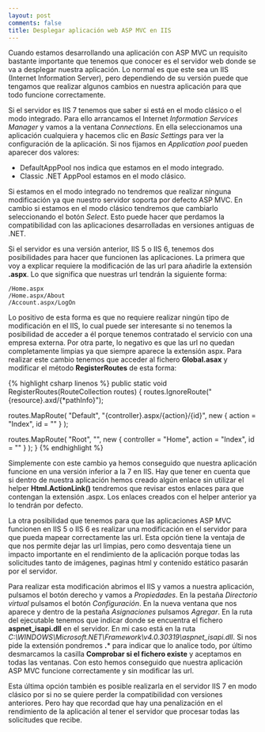 ```yaml
---
layout: post
comments: false
title: Desplegar aplicación web ASP MVC en IIS
---
```


Cuando estamos desarrollando una aplicación con ASP MVC un requisito bastante importante que tenemos que conocer es el servidor web donde se va a desplegar nuestra aplicación. Lo normal es que este sea un IIS (Internet Information Server), pero dependiendo de su versión puede que tengamos que realizar algunos cambios en nuestra aplicación para que todo funcione correctamente.

Si el servidor es IIS 7 tenemos que saber si está en el modo clásico o el modo integrado. Para ello arrancamos el Internet *Information Services Manager* y vamos a la ventana *Connections*. En ella seleccionamos una aplicación cualquiera y hacemos clic en *Basic Settings* para ver la configuración de la aplicación. Si nos fijamos en *Application pool* pueden aparecer dos valores:

* DefaultAppPool nos indica que estamos en el modo integrado.
* Classic .NET AppPool estamos en el modo clásico.

Si estamos en el modo integrado no tendremos que realizar ninguna modificación ya que nuestro servidor soporta por defecto ASP MVC. En cambio si estamos en el modo clásico tendremos que cambiarlo seleccionando el botón *Select*. Esto puede hacer que perdamos la compatibilidad con las aplicaciones desarrolladas en versiones antiguas de .NET.

<!--more-->

Si el servidor es una versión anterior, IIS 5 o IIS 6, tenemos dos posibilidades para hacer que funcionen las aplicaciones. La primera que voy a explicar requiere la modificación de las url para añadirle la extensión **.aspx**. Lo que significa que nuestras url tendrán la siguiente forma:

    /Home.aspx
    /Home.aspx/About
    /Account.aspx/LogOn

Lo positivo de esta forma es que no requiere realizar ningún tipo de modificación en el IIS, lo cual puede ser interesante si no tenemos la posibilidad de acceder a él porque tenemos contratado el servicio con una empresa externa. Por otra parte, lo negativo es que las url no quedan completamente limpias ya que siempre aparece la extensión aspx. Para realizar este cambio tenemos que acceder al fichero **Global.asax** y modificar el método **RegisterRoutes** de esta forma:


{% highlight csharp linenos %}
public static void RegisterRoutes(RouteCollection routes)
{
  routes.IgnoreRoute("{resource}.axd/{*pathInfo}");

  routes.MapRoute(
      "Default",
      "{controller}.aspx/{action}/{id}",
      new { action = "Index", id = "" }
    );

  routes.MapRoute(
      "Root",
      "",
      new { controller = "Home", action = "Index", id = "" }
    );
}
{% endhighlight %}

Simplemente con este cambio ya hemos conseguido que nuestra aplicación funcione en una versión inferior a la 7 en IIS. Hay que tener en cuenta que si dentro de nuestra aplicación hemos creado algún enlace sin utilizar el helper **Html.ActionLink()** tendremos que revisar estos enlaces para que contengan la extensión .aspx. Los enlaces creados con el helper anterior ya lo tendrán por defecto.

La otra posibilidad que tenemos para que las aplicaciones ASP MVC funcionen en IIS 5 o IIS 6 es realizar una modificación en el servidor para que pueda mapear correctamente las url. Esta opción tiene la ventaja de que nos permite dejar las url limpias, pero como desventaja tiene un impacto importante en el rendimiento de la aplicación porque todas las solicitudes tanto de imágenes, paginas html y contenido estático pasarán por el servidor.

Para realizar esta modificación abrimos el IIS y vamos a nuestra aplicación, pulsamos el botón derecho y vamos a *Propiedades*. En la pestaña *Directorio virtual* pulsamos el botón *Configuración*. En la nueva ventana que nos aparece y dentro de la pestaña *Asignaciones* pulsamos *Agregar*. En la ruta del ejecutable tenemos que indicar donde se encuentra el fichero **aspnet_isapi.dll** en el servidor. En mi caso está en la ruta *C:\\WINDOWS\\Microsoft.NET\\Framework\\v4.0.30319\\aspnet_isapi.dll*. Si nos pide la extensión pondremos **.*** para indicar que lo analice todo, por último desmarcamos la casilla **Comprobar si el fichero existe** y aceptamos en todas las ventanas. Con esto hemos conseguido que nuestra aplicación ASP MVC funcione correctamente y sin modificar las url.

Esta última opción también es posible realizarla en el servidor IIS 7 en modo clásico por si no se quiere perder la compatibilidad con versiones anteriores. Pero hay que recordad que hay una penalización en el rendimiento de la aplicación al tener el servidor que procesar todas las solicitudes que recibe.